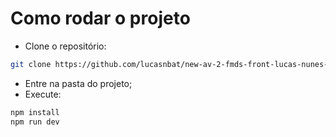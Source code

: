 # Como rodar o projeto

* Clone o repositório:
```bash
git clone https://github.com/lucasnbat/new-av-2-fmds-front-lucas-nunes-batista.git
```
* Entre na pasta do projeto;
* Execute:
```bash
npm install
npm run dev
```